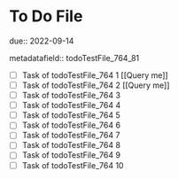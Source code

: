 # To Do File

due:: 2022-09-14

metadatafield:: todoTestFile_764_81

- [ ] Task of todoTestFile_764 1 [[Query me]]
- [ ] Task of todoTestFile_764 2 [[Query me]]
- [ ] Task of todoTestFile_764 3
- [ ] Task of todoTestFile_764 4
- [ ] Task of todoTestFile_764 5
- [ ] Task of todoTestFile_764 6
- [ ] Task of todoTestFile_764 7
- [ ] Task of todoTestFile_764 8
- [ ] Task of todoTestFile_764 9
- [ ] Task of todoTestFile_764 10